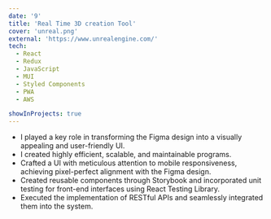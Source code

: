 ```yaml
---
date: '9'
title: 'Real Time 3D creation Tool'
cover: 'unreal.png'
external: 'https://www.unrealengine.com/'
tech:
  - React
  - Redux
  - JavaScript
  - MUI
  - Styled Components
  - PWA
  - AWS

showInProjects: true
---
```


- I played a key role in transforming the Figma design into a visually appealing and user-friendly UI.
- I created highly efficient, scalable, and maintainable programs.
- Crafted a UI with meticulous attention to mobile responsiveness, achieving pixel-perfect alignment with the Figma design.
- Created reusable components through Storybook and incorporated unit testing for front-end interfaces using React Testing Library.
- Executed the implementation of RESTful APIs and seamlessly integrated them into the system.
